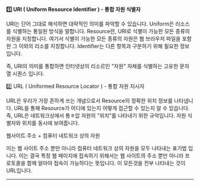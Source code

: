 **1️⃣ URI ( Uniform Resource Identifier ) - 통합 자원 식별자**

URI는 단어 그대로 해석하면 대략적인 의미를 파악할 수 있습니다. Uniform은 리소스를 식별하는 통일된 방식을 말합니다. Resource란, URI로 식별이 가능한 모든 종류의 자원을 지칭합니다. 여기서 식별이 가능한 모든 종류의 자원은 웹 브라우저 파일을 포함한 그 이외의 리소를 지칭합니다. Identifier는 다른 항목과 구분하기 위해 필요한 정보입니다.

즉, URI의 의미를 통합하면 인터넷상의 리소르인 "자원" 자체를 식별하는 고유한 문자열 시퀀스 입니다.

2️⃣ URL ( Uniformed Resource Locator ) - 통합 자원 지시자

URL은 우리가 가장 흔하게 쓰는 개념으로서 Resource의 정확한 위치 정보를 나타냅니다. URL을 통해 Resource가 어디에 있는지 어떻게 접근할 수 있는지 알 수 있습니다. 즉, URL은 네트워크상에서 통ㅎ압 자원의 "위치"를 나타내기 위한 규악입니다. 자원 식별자와 위치를 동시에 보여줍니다.

웹사이트 주소 + 컴퓨터 네트워크 상의 자원

이는 웹 사이트 주소 뿐만 아니라 컴퓨터 네트워크 상의 자원을 모두 나타내는 표기법 입니다. 이는 결국 특정 웹 페이지에 접속하기 위해서는 웹 사이트의 주소 뿐만 아니라 프로토콜을 함께 알아야 접속이 가능하다는 뜻입니다. 이 모든것을 전부 나타내는 것이 URL입니다.

---

[](https://hstory0208.tistory.com/entry/URI%EC%99%80-URL-%EB%B9%84%EC%8A%B7%ED%95%B4%EB%B3%B4%EC%9D%B4%EB%8A%94%EB%8D%B0-%EC%B0%A8%EC%9D%B4%EC%A0%90%EC%9D%B4-%EB%AD%98%EA%B9%8C-%EC%99%84%EB%B2%BD-%EC%A0%95%EB%A6%AC)

[](https://www.elancer.co.kr/blog/view?seq=74)
